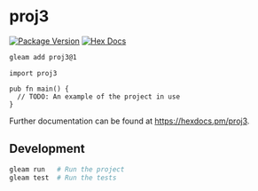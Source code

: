 # proj3

[![Package Version](https://img.shields.io/hexpm/v/proj3)](https://hex.pm/packages/proj3)
[![Hex Docs](https://img.shields.io/badge/hex-docs-ffaff3)](https://hexdocs.pm/proj3/)

```sh
gleam add proj3@1
```
```gleam
import proj3

pub fn main() {
  // TODO: An example of the project in use
}
```

Further documentation can be found at <https://hexdocs.pm/proj3>.

## Development

```sh
gleam run   # Run the project
gleam test  # Run the tests
```
